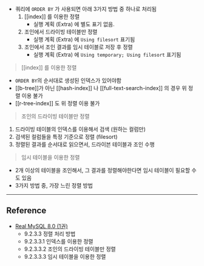 - 쿼리에 `ORDER BY` 가 사용되면 아래 3가지 방법 중 하나로 처리됨
	1. [[index]] 를 이용한 정렬
		- 실행 계획 (Extra) 에 별도 표기 없음.
	2. 조인에서 드라이빙 테이블만 정렬
		- 실행 계획 (Extra) 에 `Using filesort` 표기됨
	3. 조인에서 조인 결과를 임시 테이블로 저장 후 정렬
		- 실행 계획 (Extra) 에 `Using temporary; Using filesort` 표기됨 

> [[index]] 를 이용한 정렬

- `ORDER BY`의 순서대로 생성된 인덱스가 있어야함
- [[b-tree]]가 아닌 [[hash-index]] 나 [[full-text-search-index]] 의 경우 위 정렬 이용 불가
- [[r-tree-index]] 도 위 정렬 이용 불가

> 조인의 드라이빙 테이블만 정렬

1. 드라이빙 테이블의 인덱스를 이용해서 검색 (원하는 컬럼만)
2. 검색된 컬럼들을 특정 기준으로 정렬 (filesort)
3. 정렬된 결과를 순서대로 읽으면서, 드라이븐 테이블과 조인 수행


> 임시 테이블을 이용한 정렬

- 2개 이상의 테이블을 조인해서, 그 결과를 정렬해야한다면 임시 테이블이 필요할 수도 있음
- 3가지 방법 중, 가장 느린 정렬 방법

---
## Reference
 -  [Real MySQL 8.0 (1권)](https://product.kyobobook.co.kr/detail/S000001766482)
	- 9.2.3.3 정렬 처리 방법
	- 9.2.3.3.1 인덱스를 이용한 정렬
	- 9.2.3.3.2 조인의 드라이빙 테이블만 정렬
	- 9.2.3.3.3 임시 테이블을 이용한 정렬